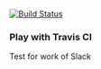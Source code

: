 [![Build Status](https://travis-ci.org/asomir/play-with-travis.svg?branch=master)](https://travis-ci.org/asomir/play-with-travis)
### Play with Travis CI
Test for work of Slack
